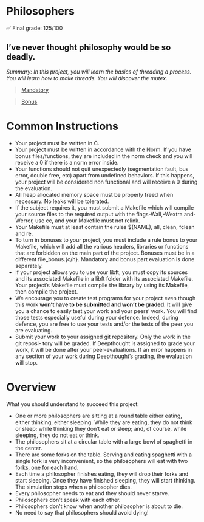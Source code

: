 # Philosophers

✅ Final grade: 125/100
## I’ve never thought philosophy would be so deadly.

_Summary: In this project, you will learn the basics of threading a process. You will
learn how to make threads. You will discover the mutex._

> [Mandatory](philo/README.md)

> [Bonus](philo_bonus/README.md)

# Common Instructions

- Your project must be written in C.
- Your project must be written in accordance with the Norm. If you have bonus
    files/functions, they are included in the norm check and you will receive a 0 if there
    is a norm error inside.
- Your functions should not quit unexpectedly (segmentation fault, bus error, double
    free, etc) apart from undefined behaviors. If this happens, your project will be
    considered non functional and will receive a 0 during the evaluation.
- All heap allocated memory space must be properly freed when necessary. No leaks
    will be tolerated.
- If the subject requires it, you must submit a Makefile which will compile your
    source files to the required output with the flags-Wall,-Wextra and-Werror, use
    cc, and your Makefile must not relink.
- Your Makefile must at least contain the rules $(NAME), all, clean, fclean and
    re.
- To turn in bonuses to your project, you must include a rule bonus to your Makefile,
    which will add all the various headers, libraries or functions that are forbidden on
    the main part of the project. Bonuses must be in a different file_bonus.{c/h}.
    Mandatory and bonus part evaluation is done separately.
- If your project allows you to use your libft, you must copy its sources and its
    associated Makefile in a libft folder with its associated Makefile. Your project’s
    Makefile must compile the library by using its Makefile, then compile the project.
- We encourage you to create test programs for your project even though this work
    **won’t have to be submitted and won’t be graded**. It will give you a chance
    to easily test your work and your peers’ work. You will find those tests especially
    useful during your defence. Indeed, during defence, you are free to use your tests
    and/or the tests of the peer you are evaluating.
- Submit your work to your assigned git repository. Only the work in the git reposi-
    tory will be graded. If Deepthought is assigned to grade your work, it will be done
    after your peer-evaluations. If an error happens in any section of your work during
    Deepthought’s grading, the evaluation will stop.

# Overview

What you should understand to succeed this project:

- One or more philosophers are sitting at a round table either eating, either thinking,
    either sleeping. While they are eating, they do not think or sleep; while thinking
    they don’t eat or sleep; and, of course, while sleeping, they do not eat or think.
- The philosophers sit at a circular table with a large bowl of spaghetti in the center.
- There are some forks on the table. Serving and eating spaghetti with a single fork
    is very inconvenient, so the philosophers will eat with two forks, one for each hand.
- Each time a philosopher finishes eating, they will drop their forks and start sleeping.
    Once they have finished sleeping, they will start thinking. The simulation stops
    when a philosopher dies.
- Every philosopher needs to eat and they should never starve.
- Philosophers don’t speak with each other.
- Philosophers don’t know when another philosopher is about to die.
- No need to say that philosophers should avoid dying!
